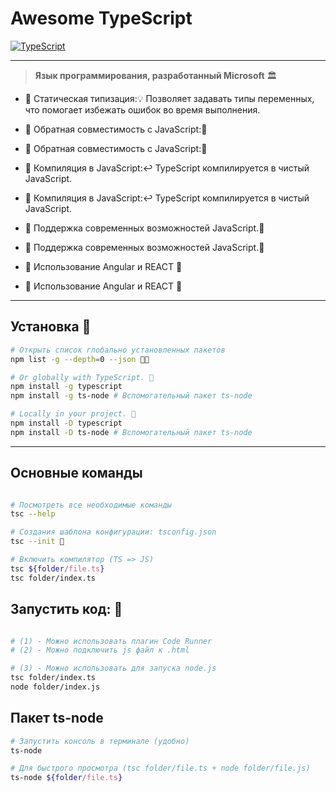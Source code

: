 # Awesome TypeScript
[![TypeScript](https://img.shields.io/badge/TypeScript-%234B4B5D?style=for-the-badge&logo=typescript&logoColor=%233178C6)](<[https://www.typescriptlang.org/](https://www.typescriptlang.org/)>)
<hr>

> **Язык программирования, разработанный Microsoft** 🏛️


- 🚩 Статическая типизация:💡 Позволяет задавать типы переменных, что помогает избежать ошибок во время выполнения.

- 🚩 Обратная совместимость с JavaScript:🚀 
- 🚩 Обратная совместимость с JavaScript:🚀 

- 🚩 Компиляция в JavaScript:↩️ TypeScript компилируется в чистый JavaScript.
- 🚩 Компиляция в JavaScript:↩️ TypeScript компилируется в чистый JavaScript.

- 🚩 Поддержка современных возможностей JavaScript.📜
- 🚩 Поддержка современных возможностей JavaScript.📜

- 🚩 Использование Angular и REACT 💨
- 🚩 Использование Angular и REACT 💨

<hr>
<!-- ------------------------------------------------------------- -->

## Установка 🔌

```bash
# Открыть список глобально установленных пакетов
npm list -g --depth=0 --json 💂🏻

# Or globally with TypeScript. 🔌
npm install -g typescript
npm install -g ts-node # Вспомогательный пакет ts-node

# Locally in your project. 🔌
npm install -D typescript
npm install -D ts-node # Вспомогательный пакет ts-node
```

<!-- ------------------------------------------------------------- -->

<hr>

## Основные команды

```bash

# Посмотреть все необходимые команды
tsc --help

# Cоздания шаблона конфигурации: tsconfig.json
tsc --init 🔌

# Включить компилятор (TS => JS)
tsc ${folder/file.ts}
tsc folder/index.ts
```

## Запустить код: 🎌

```bash

# (1) - Можно использовать плагин Code Runner
# (2) - Можно подключить js файл к .html

# (3) - Можно использовать для запуска node.js
tsc folder/index.ts
node folder/index.js
```

## Пакет ts-node

```bash
# Запустить консоль в терминале (удобно)
ts-node

# Для быстрого просмотра (tsc folder/file.ts + node folder/file.js)
ts-node ${folder/file.ts}

```
